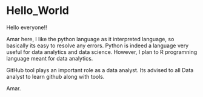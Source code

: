 # Hello_World

Hello everyone!!

Amar here, I like the python language as it interpreted language, so basically its easy to resolve any errors.
Python is indeed a language very useful for data analytics and data science.
However, I plan to R programning language meant for data analytics.

GitHub tool plays an important role as a data analyst. Its advised to all Data analyst to learn github along with tools.

Amar.
